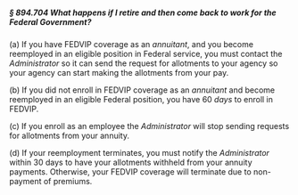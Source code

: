 ##### § 894.704 What happens if I retire and then come back to work for the Federal Government? #####

(a) If you have FEDVIP coverage as an *annuitant*, and you become reemployed in an eligible position in Federal service, you must contact the *Administrator* so it can send the request for allotments to your agency so your agency can start making the allotments from your pay.

(b) If you did not enroll in FEDVIP coverage as an *annuitant* and become reemployed in an eligible Federal position, you have 60 *days* to enroll in FEDVIP.

(c) If you enroll as an employee the *Administrator* will stop sending requests for allotments from your annuity.

(d) If your reemployment terminates, you must notify the *Administrator* within 30 days to have your allotments withheld from your annuity payments. Otherwise, your FEDVIP coverage will terminate due to non-payment of premiums.